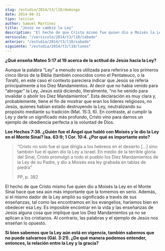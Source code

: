 ```yaml
---
slug: /estudia/2014/t3/l10/domingo
date: 2014-08-31
tipo: leccion
author: Samuel Martínez
title: "Jesús no cambió la Ley"
description: "El hecho de que Cristo mismo fue quien dio a Moisés la Ley en el Monte Sinaí  hace que sea aún más importante que la tomemos en serio. Además, si el mismo  dador de la Ley amplió su significado a través de sus enseñanzas, tal como las  encontramos en los evangelios, haríamos b..."
versiculo: "/versiculo/2014/t3/l10/sabado"
anterior: "/estudia/2014/t3/l10/sabado"
siguiente: "/estudia/2014/t3/l10/lunes"
---
```


**¿Qué enseña Mateo 5:17 al 19 acerca de la actitud de Jesús hacia la Ley?**

Aunque la palabra “Ley” a menudo es utilizada para referirse a los primeros cinco libros de la Biblia (también conocidos como el Pentateuco, o la _Torah_), en este caso el contexto pareciera indicar que Jesús se refería principalmente a los Diez Mandamientos. Al decir que no había venido para “abrogar” la Ley, Jesús está diciendo, literalmente, “no he venido para invalidar o abolir los Diez Mandamientos”. Esta declaración es muy clara y, probablemente, tiene el fin de mostrar que eran los líderes religiosos, no Jesús, quienes habían estado destruyendo la Ley, neutralizando su propósito mediante su tradición (Mat. 15:3, 6). En contraste, al cumplir la Ley y darle un significado más profundo, Cristo vino para darnos un ejemplo de obediencia perfecta a la voluntad de Dios.

**Lee Hechos 7:38. ¿Quién fue el Ángel que habló con Moisés y le dio la Ley en el Monte Sinaí? Isa. 63:9; 1 Cor. 10:4. ¿Por qué es importante esto?**

> “Cristo no solo fue el que dirigía a los hebreos en el desierto [...] sino también fue él quien dio la Ley a Israel. En medio de la terrible gloria del Sinaí, Cristo promulgó a todo el pueblo los Diez Mandamientos de la Ley de su Padre, y dio a Moisés esa ley grabada en tablas de piedra”
>
> PP, p. 382

El hecho de que Cristo mismo fue quien dio a Moisés la Ley en el Monte Sinaí hace que sea aún más importante que la tomemos en serio. Además, si el mismo dador de la Ley amplió su significado a través de sus enseñanzas, tal como las encontramos en los evangelios, haríamos bien en obedecer esa Ley. Es imposible encontrar en la vida y las enseñanzas de Jesús alguna cosa que implique que los Diez Mandamientos ya no se aplican a los cristianos. Al contrario, las palabras y el ejemplo de Jesús nos enseñan lo opuesto.

**Si bien sabemos que la Ley aún está en vigencia, también sabemos que no puede salvarnos (Gál. 3:21). ¿De qué manera podemos entender, entonces, la relación entre la Ley y la gracia?**
